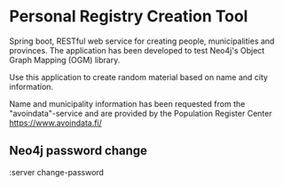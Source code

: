 # Personal Registry Creation Tool

Spring boot, RESTful web service for creating people, municipalities and provinces.
The application has been developed to test Neo4j's Object Graph Mapping (OGM) library.

Use this application to create random material based on name and city information.

Name and municipality information has been requested from the "avoindata"-service and are provided by the Population Register Center
https://www.avoindata.fi/

## Neo4j password change
:server change-password